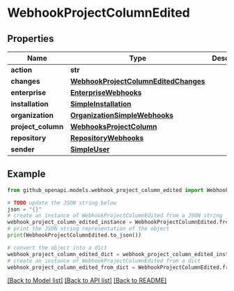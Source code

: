 # WebhookProjectColumnEdited


## Properties

Name | Type | Description | Notes
------------ | ------------- | ------------- | -------------
**action** | **str** |  | 
**changes** | [**WebhookProjectColumnEditedChanges**](WebhookProjectColumnEditedChanges.md) |  | 
**enterprise** | [**EnterpriseWebhooks**](EnterpriseWebhooks.md) |  | [optional] 
**installation** | [**SimpleInstallation**](SimpleInstallation.md) |  | [optional] 
**organization** | [**OrganizationSimpleWebhooks**](OrganizationSimpleWebhooks.md) |  | [optional] 
**project_column** | [**WebhooksProjectColumn**](WebhooksProjectColumn.md) |  | 
**repository** | [**RepositoryWebhooks**](RepositoryWebhooks.md) |  | [optional] 
**sender** | [**SimpleUser**](SimpleUser.md) |  | [optional] 

## Example

```python
from github_openapi.models.webhook_project_column_edited import WebhookProjectColumnEdited

# TODO update the JSON string below
json = "{}"
# create an instance of WebhookProjectColumnEdited from a JSON string
webhook_project_column_edited_instance = WebhookProjectColumnEdited.from_json(json)
# print the JSON string representation of the object
print(WebhookProjectColumnEdited.to_json())

# convert the object into a dict
webhook_project_column_edited_dict = webhook_project_column_edited_instance.to_dict()
# create an instance of WebhookProjectColumnEdited from a dict
webhook_project_column_edited_from_dict = WebhookProjectColumnEdited.from_dict(webhook_project_column_edited_dict)
```
[[Back to Model list]](../README.md#documentation-for-models) [[Back to API list]](../README.md#documentation-for-api-endpoints) [[Back to README]](../README.md)


